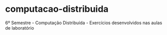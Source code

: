 # computacao-distribuida
6º Semestre - Computação Distribuída - Exercícios desenvolvidos nas aulas de laboratório
